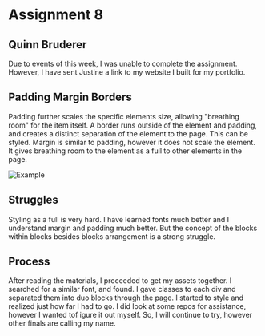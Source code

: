 # Assignment 8
## Quinn Bruderer

Due to events of this week, I was unable to complete the assignment. However, I have sent Justine a link to my website I built for my portfolio. 


## Padding Margin Borders
Padding further scales the specific elements size, allowing "breathing room" for the item itself. 
A border runs outside of the element and padding, and creates a distinct separation of the element to the page. This can be styled.
Margin is similar to padding, however it does not scale the element. It gives breathing room to the element as a full to other elements in the page. 

![Example](https://i.stack.imgur.com/PeSIJ.gif)

## Struggles 
Styling as a full is very hard. I have learned fonts much better and I understand margin and padding much better. But the concept of the blocks within blocks besides blocks arrangement is a strong struggle.

## Process
After reading the materials, I proceeded to get my assets together. I searched for a similar font, and found. I gave classes to each div and separated them into duo blocks through the page. I started to style and realized just how far I had to go. I did look at some repos for assistance, however I wanted tof igure it out myself. So, I will continue to try, however other finals are calling my name. 
